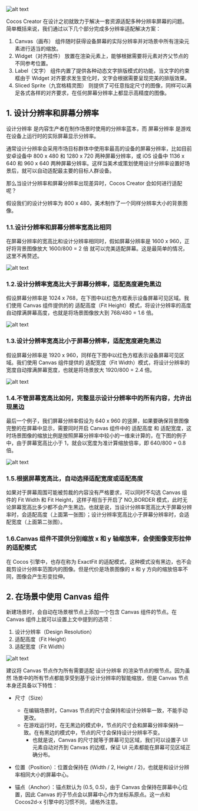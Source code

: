 ![alt text](image.png)

Cocos Creator 在设计之初就致力于解决一套资源适配多种分辨率屏幕的问题。简单概括来说，我们通过以下几个部分完成多分辨率适配解决方案：

1. Canvas（画布） 组件随时获得设备屏幕的实际分辨率并对场景中所有渲染元素进行适当的缩放。
2. Widget（对齐挂件） 放置在渲染元素上，能够根据需要将元素对齐父节点的不同参考位置。
3. Label（文字） 组件内置了提供各种动态文字排版模式的功能，当文字的约束框由于 Widget 对齐要求发生变化时，文字会根据需要呈现完美的排版效果。
4. Sliced Sprite（九宫格精灵图） 则提供了可任意指定尺寸的图像，同样可以满足各式各样的对齐要求，在任何屏幕分辨率上都显示高精度的图像。

## 1. 设计分辨率和屏幕分辨率
设计分辨率 是内容生产者在制作场景时使用的分辨率蓝本，而 屏幕分辨率 是游戏在设备上运行时的实际屏幕显示分辨率。

通常设计分辨率会采用市场目标群体中使用率最高的设备的屏幕分辨率，比如目前安卓设备中 800 x 480 和 1280 x 720 两种屏幕分辨率，或 iOS 设备中 1136 x 640 和 960 x 640 两种屏幕分辨率。这样当美术或策划使用设计分辨率设置好场景后，就可以自动适配最主要的目标人群设备。

那么当设计分辨率和屏幕分辨率出现差异时，Cocos Creator 会如何进行适配呢？

假设我们的设计分辨率为 800 x 480，美术制作了一个同样分辨率大小的背景图像。

### 1.1.设计分辨率和屏幕分辨率宽高比相同
在屏幕分辨率的宽高比和设计分辨率相同时，假如屏幕分辨率是 1600 x 960，正好将背景图像放大 1600/800 = 2 倍 就可以完美适配屏幕。这是最简单的情况，这里不再赘述。

![alt text](https://docs.cocos.com/creator/2.4/manual/assets/design_resolution.DXOSDi3x.png)

### 1.2.设计分辨率宽高比大于屏幕分辨率，适配高度避免黑边
假设屏幕分辨率是 1024 x 768，在下图中以红色方框表示设备屏幕可见区域。我们使用 Canvas 组件提供的的 适配高度（Fit Height）模式，将设计分辨率的高度自动撑满屏幕高度，也就是将场景图像放大到 768/480 = 1.6 倍。

![alt text](https://docs.cocos.com/creator/2.4/manual/assets/fit_height.6rDqS5W4.png)

### 1.3.设计分辨率宽高比小于屏幕分辨率，适配宽度避免黑边
假设屏幕分辨率是 1920 x 960，同样在下图中以红色方框表示设备屏幕可见区域。我们使用 Canvas 组件提供的 适配宽度（Fit Width）模式，将设计分辨率的宽度自动撑满屏幕宽度，也就是将场景放大 1920/800 = 2.4 倍。

![alt text](https://docs.cocos.com/creator/2.4/manual/assets/fit_width.GiqvfJsZ.png)

### 1.4.不管屏幕宽高比如何，完整显示设计分辨率中的所有内容，允许出现黑边
最后一个例子，我们屏幕分辨率假设为 640 x 960 的竖屏，如果要确保背景图像完整的在屏幕中显示，需要同时开启 Canvas 组件中的 适配高度 和 适配宽度，这时场景图像的缩放比例是按照屏幕分辨率中较小的一维来计算的，在下图的例子中，由于屏幕宽高比小于 1，就会以宽度为准计算缩放倍率，即 640/800 = 0.8 倍。

![alt text](https://docs.cocos.com/creator/2.4/manual/assets/show_all.rtHEB67x.png)

### 1.5.根据屏幕宽高比，自动选择适配宽度或适配高度
如果对于屏幕周围可能被剪裁的内容没有严格要求，可以同时不勾选 Canvas 组件的 Fit Width 和 Fit Height，这样子相当于开启了 NO_BORDER 模式，此时无论屏幕宽高比多少都不会产生黑边。也就是说，当设计分辨率宽高比大于屏幕分辨率时，会适配高度（上面第一张图）；设计分辨率宽高比小于屏幕分辨率时，会适配宽度（上面第二张图）。

### 1.6.Canvas 组件不提供分别缩放 x 和 y 轴缩放率，会使图像变形拉伸的适配模式
在 Cocos 引擎中，也存在称为 ExactFit 的适配模式，这种模式没有黑边，也不会裁剪设计分辨率范围内的图像。但是代价是场景图像的 x 和 y 方向的缩放倍率不同，图像会产生形变拉伸。


## 2. 在场景中使用 Canvas 组件
新建场景时，会自动在场景根节点上添加一个包含 Canvas 组件的节点。在 Canvas 组件上就可以设置上文中提到的选项：

1. 设计分辨率（Design Resolution）
2. 适配高度（Fit Height）
3. 适配宽度（Fit Width）

![alt text](https://docs.cocos.com/creator/2.4/manual/assets/canvas_property.i8JUO4kG.png)


建议将 Canvas 节点作为所有需要适配 设计分辨率 的渲染节点的根节点。因为虽然 场景中的所有节点都能享受到基于设计分辨率的智能缩放，但是 Canvas 节点本身还具备以下特性：

* 尺寸（Size）
  - 在编辑场景时，Canvas 节点的尺寸会保持和设计分辨率一致，不能手动更改。
  - 在游戏运行时，在无黑边的模式中，节点的尺寸会和屏幕分辨率保持一致。在有黑边的模式中，节点的尺寸会保持设计分辨率不变。
    - 也就是说，Canvas 的尺寸就等于屏幕可见区域，我们可以设置子 UI 元素自动对齐到 Canvas 的边框，保证 UI 元素都能在屏幕可见区域正确分布。

* 位置（Position）：位置会保持在 (Width / 2, Height / 2)，也就是和设计分辨率相同大小的屏幕中心。

* 锚点（Anchor）：锚点默认为 (0.5, 0.5)，由于 Canvas 会保持在屏幕中心位置，因此 Canvas 的子节点会以屏幕中心作为坐标系原点。这一点和 Cocos2d-x 引擎中的习惯不同，请格外注意。


